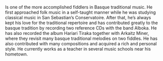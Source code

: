 Is one of the more accomplished fiddlers in Basque traditional music. He first approached folk music in a self-taught manner while he was studying classical music in San Sebastian’s Conservatoire. After that, he’s always kept his love for the traditional repertoire and has contributed greatly to the basque tradition by recording two reference CDs with the band Alboka. He has also recorded the album Hariari Tiraka together with Arkaitz Miner, where they revisit many basque traditional melodies on two fiddles. He has also contributed with many compositions and acquired a rich and personal style. He currently works as a teacher in several music schools near his hometown.
